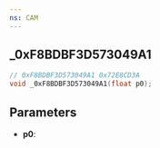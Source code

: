 ```yaml
---
ns: CAM
---
```

## _0xF8BDBF3D573049A1

```c
// 0xF8BDBF3D573049A1 0x72E8CD3A
void _0xF8BDBF3D573049A1(float p0);
```


## Parameters
* **p0**: 

